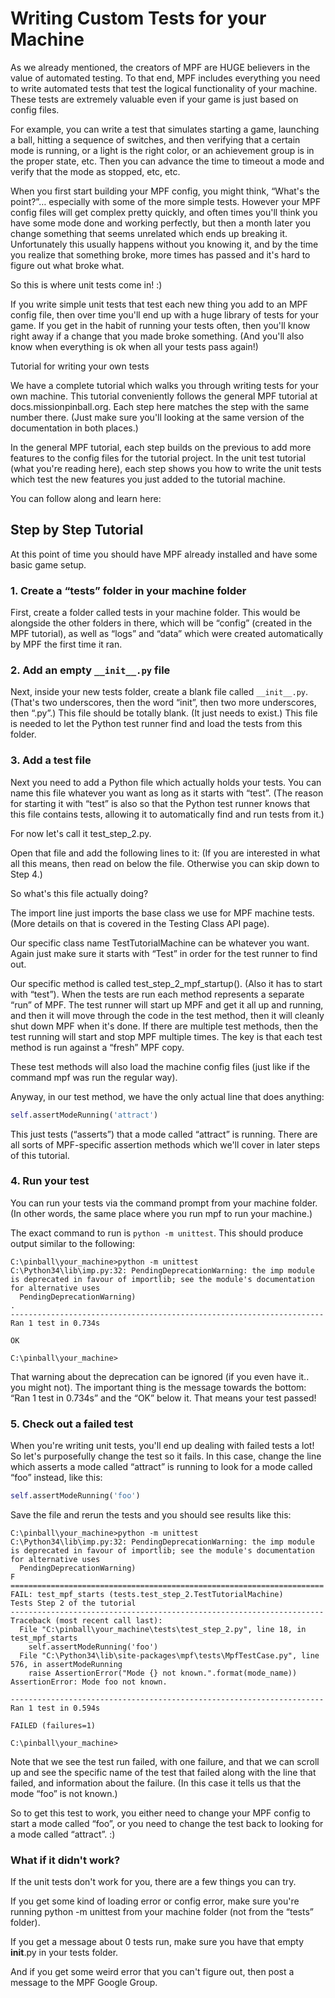 
# Writing Custom Tests for your Machine

As we already mentioned, the creators of MPF are HUGE believers in the value of automated testing. To that end, MPF includes everything you need to write automated tests that test the logical functionality of your machine. These tests are extremely valuable even if your game is just based on config files.

For example, you can write a test that simulates starting a game, launching a ball, hitting a sequence of switches, and then verifying that a certain mode is running, or a light is the right color, or an achievement group is in the proper state, etc. Then you can advance the time to timeout a mode and verify that the mode as stopped, etc, etc.

When you first start building your MPF config, you might think, “What's the point?”… especially with some of the more simple tests. However your MPF config files will get complex pretty quickly, and often times you'll think you have some mode done and working perfectly, but then a month later you change something that seems unrelated which ends up breaking it. Unfortunately this usually happens without you knowing it, and by the time you realize that something broke, more times has passed and it's hard to figure out what broke what.

So this is where unit tests come in! :)

If you write simple unit tests that test each new thing you add to an MPF config file, then over time you'll end up with a huge library of tests for your game. If you get in the habit of running your tests often, then you'll know right away if a change that you made broke something. (And you'll also know when everything is ok when all your tests pass again!)

Tutorial for writing your own tests

We have a complete tutorial which walks you through writing tests for your own machine. This tutorial conveniently follows the general MPF tutorial at docs.missionpinball.org. Each step here matches the step with the same number there. (Just make sure you'll looking at the same version of the documentation in both places.)

In the general MPF tutorial, each step builds on the previous to add more features to the config files for the tutorial project. In the unit test tutorial (what you're reading here), each step shows you how to write the unit tests which test the new features you just added to the tutorial machine.

You can follow along and learn here:

## Step by Step Tutorial

At this point of time you should have MPF already installed and have some basic game setup.

### 1. Create a “tests” folder in your machine folder

First, create a folder called tests in your machine folder. This would be alongside the other folders in there, which will be “config” (created in the MPF tutorial), as well as “logs” and “data” which were created automatically by MPF the first time it ran.

### 2. Add an empty `__init__.py` file

Next, inside your new tests folder, create a blank file called `__init__.py`. (That's two underscores, then the word “init”, then two more underscores, then “.py”.) This file should be totally blank. (It just needs to exist.) This file is needed to let the Python test runner find and load the tests from this folder.

### 3. Add a test file

Next you need to add a Python file which actually holds your tests. You can name this file whatever you want as long as it starts with “test”. (The reason for starting it with “test” is also so that the Python test runner knows that this file contains tests, allowing it to automatically find and run tests from it.)

For now let's call it test_step_2.py.

Open that file and add the following lines to it: (If you are interested in what all this means, then read on below the file. Otherwise you can skip down to Step 4.)

So what's this file actually doing?

The import line just imports the base class we use for MPF machine tests. (More details on that is covered in the Testing Class API page).

Our specific class name TestTutorialMachine can be whatever you want. Again just make sure it starts with “Test” in order for the test runner to find out.

Our specific method is called test_step_2_mpf_startup(). (Also it has to start with “test”). When the tests are run each method represents a separate “run” of MPF. The test runner will start up MPF and get it all up and running, and then it will move through the code in the test method, then it will cleanly shut down MPF when it's done. If there are multiple test methods, then the test running will start and stop MPF multiple times. The key is that each test method is run against a “fresh” MPF copy.

These test methods will also load the machine config files (just like if the command mpf was run the regular way).

Anyway, in our test method, we have the only actual line that does anything:

``` python
self.assertModeRunning('attract')
```

This just tests (“asserts”) that a mode called “attract” is running. There are all sorts of MPF-specific assertion methods which we'll cover in later steps of this tutorial.

### 4. Run your test

You can run your tests via the command prompt from your machine folder. (In other words, the same place where you run mpf to run your machine.)

The exact command to run is `python -m unittest`. This should produce output similar to the following:

``` console
C:\pinball\your_machine>python -m unittest
C:\Python34\lib\imp.py:32: PendingDeprecationWarning: the imp module is deprecated in favour of importlib; see the module's documentation for alternative uses
  PendingDeprecationWarning)
.
----------------------------------------------------------------------
Ran 1 test in 0.734s

OK

C:\pinball\your_machine>
```

That warning about the deprecation can be ignored (if you even have it.. you might not). The important thing is the message towards the bottom: “Ran 1 test in 0.734s” and the “OK” below it. That means your test passed!

### 5. Check out a failed test

When you're writing unit tests, you'll end up dealing with failed tests a lot! So let's purposefully change the test so it fails. In this case, change the line which asserts a mode called “attract” is running to look for a mode called “foo” instead, like this:

``` python
self.assertModeRunning('foo')
```

Save the file and rerun the tests and you should see results like this:

``` console
C:\pinball\your_machine>python -m unittest
C:\Python34\lib\imp.py:32: PendingDeprecationWarning: the imp module is deprecated in favour of importlib; see the module's documentation for alternative uses
  PendingDeprecationWarning)
F
======================================================================
FAIL: test_mpf_starts (tests.test_step_2.TestTutorialMachine)
Tests Step 2 of the tutorial
----------------------------------------------------------------------
Traceback (most recent call last):
  File "C:\pinball\your_machine\tests\test_step_2.py", line 18, in test_mpf_starts
    self.assertModeRunning('foo')
  File "C:\Python34\lib\site-packages\mpf\tests\MpfTestCase.py", line 576, in assertModeRunning
    raise AssertionError("Mode {} not known.".format(mode_name))
AssertionError: Mode foo not known.

----------------------------------------------------------------------
Ran 1 test in 0.594s

FAILED (failures=1)

C:\pinball\your_machine>
```

Note that we see the test run failed, with one failure, and that we can scroll up and see the specific name of the test that failed along with the line that failed, and information about the failure. (In this case it tells us that the mode “foo” is not known.)

So to get this test to work, you either need to change your MPF config to start a mode called “foo”, or you need to change the test back to looking for a mode called “attract”. :)

### What if it didn't work?

If the unit tests don't work for you, there are a few things you can try.

If you get some kind of loading error or config error, make sure you're running python -m unittest from your machine folder (not from the “tests” folder).

If you get a message about 0 tests run, make sure you have that empty __init__.py in your tests folder.

And if you get some weird error that you can't figure out, then post a message to the MPF Google Group.


